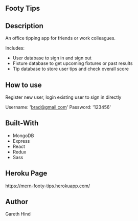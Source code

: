 ## Footy Tips

## Description

An office tipping app for friends or work colleagues.

Includes:
- User database to sign in and sign out
- Fixture database to get upcoming fixtures or past results
- Tip database to store user tips and check overall score

## How to use

Register new user, login existing user to sign in directly

Username: 'brad@gmail.com'
Password: '123456'

## Built-With

- MongoDB
- Express
- React
- Redux
- Sass

## Heroku Page

https://mern-footy-tips.herokuapp.com/

## Author
Gareth Hind
